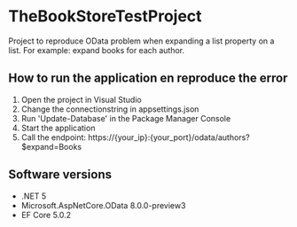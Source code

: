 # TheBookStoreTestProject
Project to reproduce OData problem when expanding a list property on a list. For example: expand books for each author.

## How to run the application en reproduce the error

1. Open the project in Visual Studio
1. Change the connectionstring in appsettings.json
1. Run 'Update-Database' in the Package Manager Console
1. Start the application
1. Call the endpoint: https://{your_ip}:{your_port}/odata/authors?$expand=Books

## Software versions
- .NET 5
- Microsoft.AspNetCore.OData 8.0.0-preview3
- EF Core 5.0.2
